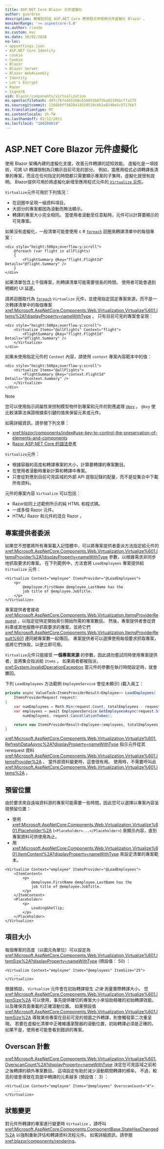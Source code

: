 ```yaml
---
title: ASP.NET Core Blazor 元件虛擬化
author: guardrex
description: 瞭解如何在 ASP.NET Core 應用程式中使用元件虛擬化 Blazor 。
monikerRange: '>= aspnetcore-5.0'
ms.author: riande
ms.custom: mvc
ms.date: 10/02/2020
no-loc:
- appsettings.json
- ASP.NET Core Identity
- cookie
- Cookie
- Blazor
- Blazor Server
- Blazor WebAssembly
- Identity
- Let's Encrypt
- Razor
- SignalR
uid: blazor/components/virtualization
ms.openlocfilehash: d9fc767a4b5160c616053b075ba92194bcffa275
ms.sourcegitcommit: 1166b0ff3828418559510c661e8240e5c5717bb7
ms.translationtype: MT
ms.contentlocale: zh-TW
ms.lasthandoff: 02/12/2021
ms.locfileid: "100280019"
---
```

# <a name="aspnet-core-blazor-component-virtualization"></a>ASP.NET Core Blazor 元件虛擬化

使用 Blazor 架構內建的虛擬化支援，改善元件轉譯的認知效能。 虛擬化是一項技術，可將 UI 轉譯限制為只顯示目前可見的部分。 例如，當應用程式必須轉譯長清單的專案，而且在任何指定的時間都只需要顯示專案的子集時，虛擬化就很有説明。 Blazor提供可用於將虛擬化新增至應用程式元件的[ `Virtualize` 元件](xref:Microsoft.AspNetCore.Components.Web.Virtualization.Virtualize%601)。

`Virtualize`元件可用於下列情況：

* 在迴圈中呈現一組資料項目。
* 大部分的專案都因為滾動而無法顯示。
* 轉譯的專案大小完全相同。 當使用者滾動至任意點時，元件可以計算要顯示的可見專案。

如果沒有虛擬化，一般清單可能會使用 c # [`foreach`](/dotnet/csharp/language-reference/keywords/foreach-in) 迴圈來轉譯清單中的每個專案：

```razor
<div style="height:500px;overflow-y:scroll">
    @foreach (var flight in allFlights)
    {
        <FlightSummary @key="flight.FlightId" Details="@flight.Summary" />
    }
</div>
```

如果清單包含上千個專案，則轉譯清單可能需要很長的時間。 使用者可能會遇到明顯的 UI 延遲。

請將迴圈取代為 [`foreach`](/dotnet/csharp/language-reference/keywords/foreach-in) `Virtualize` 元件，並使用指定固定專案來源，而不是一次轉譯清單中的每個專案 <xref:Microsoft.AspNetCore.Components.Web.Virtualization.Virtualize%601.Items%2A?displayProperty=nameWithType> 。 只有目前可見的專案會呈現：

```razor
<div style="height:500px;overflow-y:scroll">
    <Virtualize Items="@allFlights" Context="flight">
        <FlightSummary @key="flight.FlightId" Details="@flight.Summary" />
    </Virtualize>
</div>
```

如果未使用指定元件的 `Context` 內容，請使用 `context` 專案內容範本中的值：

```razor
<div style="height:500px;overflow-y:scroll">
    <Virtualize Items="@allFlights">
        <FlightSummary @key="context.FlightId" Details="@context.Summary" />
    </Virtualize>
</div>
```

> [!NOTE]
> 您可以使用指示詞屬性來控制模型物件到專案和元件的對應處理 [`@key`](xref:mvc/views/razor#key) 。 `@key` 使比較演算法保證根據索引鍵的值來保留元素或元件。
>
> 如需詳細資訊，請參閱下列文章：
>
> * <xref:blazor/components/index#use-key-to-control-the-preservation-of-elements-and-components>
> * [Razor ASP.NET Core 的語法參考](xref:mvc/views/razor#key)

`Virtualize`元件：

* 根據容器的高度和轉譯專案的大小，計算要轉譯的專案數目。
* 在使用者滾動時重新計算和轉譯中專案。
* 只會從對應到目前可見區域的外部 API 提取記錄的配量，而不是從集合中下載所有資料。

元件的專案內容 `Virtualize` 可以包括：

* Razor如同上述範例所示的純 HTML 和程式碼。
* 一或多個 Razor 元件。
* HTML/ Razor 和元件的混合 Razor 。

## <a name="item-provider-delegate"></a>專案提供者委派

如果您不想要將所有專案載入記憶體中，可以將專案提供者委派方法指定給元件的 <xref:Microsoft.AspNetCore.Components.Web.Virtualization.Virtualize%601.ItemsProvider%2A?displayProperty=nameWithType> 參數，以根據需求非同步地抓取要求的專案。 在下列範例中，方法會將 `LoadEmployees` 專案提供給 `Virtualize` 元件：

```razor
<Virtualize Context="employee" ItemsProvider="@LoadEmployees">
    <p>
        @employee.FirstName @employee.LastName has the 
        job title of @employee.JobTitle.
    </p>
</Virtualize>
```

專案提供者會接收 <xref:Microsoft.AspNetCore.Components.Web.Virtualization.ItemsProviderRequest> ，以指定從特定開始索引開始所需的專案數目。 然後，專案提供者會從資料庫或其他服務中抓取要求的專案，並將它們 <xref:Microsoft.AspNetCore.Components.Web.Virtualization.ItemsProviderResult%601> 連同總專案數一起傳回。 專案提供者可以選擇使用每個要求抓取專案，或將它們快取，以便立即可用。

`Virtualize`元件只能接受 **一個專案來源** 的參數，因此請勿嘗試同時使用專案提供者，並將集合指派給 `Items` 。 如果兩者都被指派， <xref:System.InvalidOperationException> 當元件的參數在執行時間設定時，就會擲回。

下列 `LoadEmployees` 方法範例 `EmployeeService` 會從未顯示)  (載入員工：

```csharp
private async ValueTask<ItemsProviderResult<Employee>> LoadEmployees(
    ItemsProviderRequest request)
{
    var numEmployees = Math.Min(request.Count, totalEmployees - request.StartIndex);
    var employees = await EmployeesService.GetEmployeesAsync(request.StartIndex, 
        numEmployees, request.CancellationToken);

    return new ItemsProviderResult<Employee>(employees, totalEmployees);
}
```

<xref:Microsoft.AspNetCore.Components.Web.Virtualization.Virtualize%601.RefreshDataAsync%2A?displayProperty=nameWithType> 指示元件從其 rerequest 資料 <xref:Microsoft.AspNetCore.Components.Web.Virtualization.Virtualize%601.ItemsProvider%2A> 。 當外部資料變更時，這會很有用。 使用時，不需要呼叫此 <xref:Microsoft.AspNetCore.Components.Web.Virtualization.Virtualize%601.Items%2A> 。

## <a name="placeholder"></a>預留位置

由於要求來自遠端資料源的專案可能需要一些時間，因此您可以選擇以專案內容呈現預留位置：

* 使用 <xref:Microsoft.AspNetCore.Components.Web.Virtualization.Virtualize%601.Placeholder%2A> (`<Placeholder>...</Placeholder>`) 來顯示內容，直到專案資料可供使用為止。
* 用 <xref:Microsoft.AspNetCore.Components.Web.Virtualization.Virtualize%601.ItemContent%2A?displayProperty=nameWithType> 來設定清單的專案範本。

```razor
<Virtualize Context="employee" ItemsProvider="@LoadEmployees">
    <ItemContent>
        <p>
            @employee.FirstName @employee.LastName has the 
            job title of @employee.JobTitle.
        </p>
    </ItemContent>
    <Placeholder>
        <p>
            Loading&hellip;
        </p>
    </Placeholder>
</Virtualize>
```

## <a name="item-size"></a>項目大小

每個專案的高度（以圖元為單位）可以設定為 <xref:Microsoft.AspNetCore.Components.Web.Virtualization.Virtualize%601.ItemSize%2A?displayProperty=nameWithType> (預設值： 50) ：

```razor
<Virtualize Context="employee" Items="@employees" ItemSize="25">
    ...
</Virtualize>
```

根據預設， `Virtualize` 元件會在初始轉譯發生 *之後* 測量實際轉譯大小。 您 <xref:Microsoft.AspNetCore.Components.Web.Virtualization.Virtualize%601.ItemSize%2A> 可以使用，事先提供確切的專案大小來協助精確的初始轉譯效能，以及確保頁面重載的正確滾動位置。 如果預設值 <xref:Microsoft.AspNetCore.Components.Web.Virtualization.Virtualize%601.ItemSize%2A> 導致某些專案在目前可見的視圖之外轉譯，則會觸發第二次重呈現。 若要在虛擬化清單中正確維護瀏覽器的滾動位置，初始轉譯必須是正確的。 如果不是，使用者可能會看到錯誤的專案。 

## <a name="overscan-count"></a>Overscan 計數

<xref:Microsoft.AspNetCore.Components.Web.Virtualization.Virtualize%601.OverscanCount%2A?displayProperty=nameWithType> 決定在可見區域之前和之後轉譯的額外專案數目。 這項設定有助於減少滾動期間轉譯的頻率。 不過，較高的值會導致在頁面中轉譯的元素越多 (預設值： 3) ：

```razor
<Virtualize Context="employee" Items="@employees" OverscanCount="4">
    ...
</Virtualize>
```

## <a name="state-changes"></a>狀態變更

對元件所轉譯的專案進行變更時 `Virtualize` ，請呼叫 <xref:Microsoft.AspNetCore.Components.ComponentBase.StateHasChanged%2A> 以強制重新評估和轉譯資料流程元件。 如需詳細資訊，請參閱<xref:blazor/components/rendering>。

